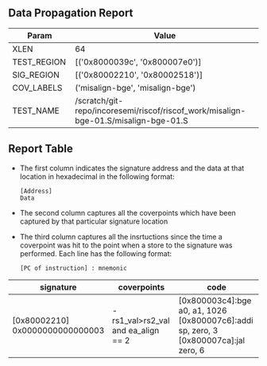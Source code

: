 
## Data Propagation Report

| Param       | Value    |
|-------------|----------|
| XLEN        | 64      |
| TEST_REGION | [('0x8000039c', '0x800007e0')]      |
| SIG_REGION  | [('0x80002210', '0x80002518')]      |
| COV_LABELS  | ('misalign-bge', 'misalign-bge')      |
| TEST_NAME   | /scratch/git-repo/incoresemi/riscof/riscof_work/misalign-bge-01.S/misalign-bge-01.S    |

## Report Table

- The first column indicates the signature address and the data at that location in hexadecimal in the following format: 
  ```
  [Address]
  Data
  ```

- The second column captures all the coverpoints which have been captured by that particular signature location

- The third column captures all the insrtuctions since the time a coverpoint was
  hit to the point when a store to the signature was performed. Each line has
  the following format:
  ```
  [PC of instruction] : mnemonic
  ```

<style>
table th:first-of-type {
    width: 5%;
}
table th:nth-of-type(2) {
    width: 40%;
}
table th:nth-of-type(3) {
    width: 55%;
}
</style>

|            signature             |               coverpoints               |                                              code                                               |
|----------------------------------|-----------------------------------------|-------------------------------------------------------------------------------------------------|
|[0x80002210]<br>0x0000000000000003|-  rs1_val>rs2_val and ea_align == 2<br> |[0x800003c4]:bge a0, a1, 1026<br> [0x800007c6]:addi sp, zero, 3<br> [0x800007ca]:jal zero, 6<br> |

